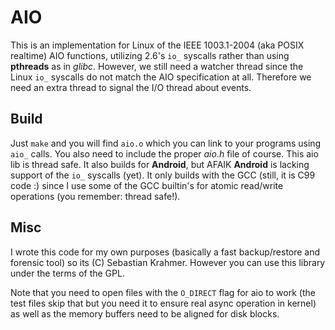 AIO
===

This is an implementation for Linux of the IEEE 1003.1-2004 (aka POSIX realtime) AIO
functions, utilizing 2.6's `io_`  syscalls rather than using __pthreads__ as in _glibc_.
However, we still need a watcher thread since the Linux `io_` syscalls do not match
the AIO specification at all. Therefore we need an extra thread to signal the I/O thread
about events.

Build
-----

Just `make` and you will find `aio.o` which you can link to your programs using `aio_` calls.
You also need to include the proper _aio.h_ file of course.
This aio lib is thread safe. It also builds for __Android__,
but AFAIK __Android__ is lacking support of the `io_` syscalls (yet). It only builds with the
GCC (still, it is C99 code :) since I use some of the GCC builtin's for atomic read/write
operations (you remember: thread safe!).


Misc
----

I wrote this code for my own purposes (basically a fast backup/restore and forensic tool)
so its (C) Sebastian Krahmer. However you can use this library under the terms of
the GPL.

Note that you need to open files with the `O_DIRECT` flag for aio to work
(the test files skip that but you need it to ensure real async operation in kernel)
as well as the memory buffers need to be aligned for disk blocks.


